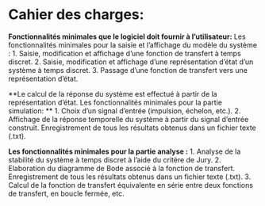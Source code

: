 # Cahier des charges:

 **Fonctionnalités minimales que le logiciel doit fournir à l’utilisateur:**
 Les fonctionnalités minimales pour la saisie et l’affichage du modèle du système :
    1. Saisie, modification et affichage d’une fonction de transfert à temps discret.
    2. Saisie, modification et affichage d’une représentation d’état d’un système à temps discret.
    3. Passage d’une fonction de transfert vers une représentation d’état.


 **Le calcul de la réponse du système est effectué à partir de la représentation d’état. Les fonctionnalités minimales pour la partie simulation: **
    1. Choix d’un signal d’entrée (impulsion, échelon, etc.).
    2. Affichage de la réponse temporelle du système à partir du signal d’entrée construit. Enregistrement de tous les résultats obtenus dans un fichier texte (.txt).
 
**Les fonctionnalités minimales pour la partie analyse :**
    1. Analyse de la stabilité du système à temps discret à l’aide du critère de Jury.
    2. Elaboration du diagramme de Bode associé à la fonction de transfert. Enregistrement de tous les résultats obtenus dans un fichier texte (.txt).
    3. Calcul de la fonction de transfert équivalente en série entre deux fonctions de transfert, en boucle fermée, etc.
